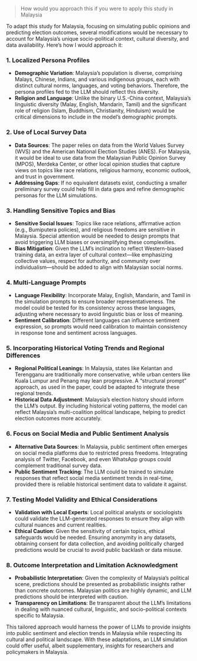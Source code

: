 > How would you approach this if you were to apply this study in Malaysia

To adapt this study for Malaysia, focusing on simulating public opinions and predicting election outcomes, several modifications would be necessary to account for Malaysia’s unique socio-political context, cultural diversity, and data availability. Here’s how I would approach it:

### 1. **Localized Persona Profiles**

* **Demographic Variation**: Malaysia’s population is diverse, comprising Malays, Chinese, Indians, and various indigenous groups, each with distinct cultural norms, languages, and voting behaviors. Therefore, the persona profiles fed to the LLM should reflect this diversity.
* **Religion and Language**: Unlike the binary U.S.-China context, Malaysia’s linguistic diversity (Malay, English, Mandarin, Tamil) and the significant role of religion (Islam, Buddhism, Christianity, Hinduism) would be critical dimensions to include in the model’s demographic prompts.

### 2. **Use of Local Survey Data**

* **Data Sources**: The paper relies on data from the World Values Survey (WVS) and the American National Election Studies (ANES). For Malaysia, it would be ideal to use data from the Malaysian Public Opinion Survey (MPOS), Merdeka Center, or other local opinion studies that capture views on topics like race relations, religious harmony, economic outlook, and trust in government.
* **Addressing Gaps**: If no equivalent datasets exist, conducting a smaller preliminary survey could help fill in data gaps and refine demographic personas for the LLM simulations.

### 3. **Handling Sensitive Topics and Bias**

* **Sensitive Social Issues**: Topics like race relations, affirmative action (e.g., Bumiputera policies), and religious freedoms are sensitive in Malaysia. Special attention would be needed to design prompts that avoid triggering LLM biases or oversimplifying these complexities.
* **Bias Mitigation**: Given the LLM’s inclination to reflect Western-biased training data, an extra layer of cultural context—like emphasizing collective values, respect for authority, and community over individualism—should be added to align with Malaysian social norms.

### 4. **Multi-Language Prompts**

* **Language Flexibility**: Incorporate Malay, English, Mandarin, and Tamil in the simulation prompts to ensure broader representativeness. The model could be tested for its consistency across these languages, adjusting where necessary to avoid linguistic bias or loss of meaning.
* **Sentiment Calibration**: Different languages can influence sentiment expression, so prompts would need calibration to maintain consistency in response tone and sentiment across languages.

### 5. **Incorporating Historical Voting Trends and Regional Differences**

* **Regional Political Leanings**: In Malaysia, states like Kelantan and Terengganu are traditionally more conservative, while urban centers like Kuala Lumpur and Penang may lean progressive. A “structural prompt” approach, as used in the paper, could be adapted to integrate these regional trends.
* **Historical Data Adjustment**: Malaysia’s election history should inform the LLM’s output. By including historical voting patterns, the model can reflect Malaysia’s multi-coalition political landscape, helping to predict election outcomes more accurately.

### 6. **Focus on Social Media and Public Sentiment Analysis**

* **Alternative Data Sources**: In Malaysia, public sentiment often emerges on social media platforms due to restricted press freedoms. Integrating analysis of Twitter, Facebook, and even WhatsApp groups could complement traditional survey data.
* **Public Sentiment Tracking**: The LLM could be trained to simulate responses that reflect social media sentiment trends in real-time, provided there is reliable historical sentiment data to validate it against.

### 7. **Testing Model Validity and Ethical Considerations**

* **Validation with Local Experts**: Local political analysts or sociologists could validate the LLM-generated responses to ensure they align with cultural nuances and current realities.
* **Ethical Caution**: Given the sensitivity of certain topics, ethical safeguards would be needed. Ensuring anonymity in any datasets, obtaining consent for data collection, and avoiding politically charged predictions would be crucial to avoid public backlash or data misuse.

### 8. **Outcome Interpretation and Limitation Acknowledgment**

* **Probabilistic Interpretation**: Given the complexity of Malaysia’s political scene, predictions should be presented as probabilistic insights rather than concrete outcomes. Malaysian politics are highly dynamic, and LLM predictions should be interpreted with caution.
* **Transparency on Limitations**: Be transparent about the LLM’s limitations in dealing with nuanced cultural, linguistic, and socio-political contexts specific to Malaysia.

This tailored approach would harness the power of LLMs to provide insights into public sentiment and election trends in Malaysia while respecting its cultural and political landscape. With these adaptations, an LLM simulation could offer useful, albeit supplementary, insights for researchers and policymakers in Malaysia.